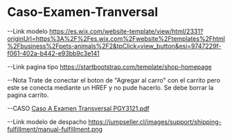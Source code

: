 # Caso-Examen-Tranversal

--Link modelo
https://es.wix.com/website-template/view/html/2331?originUrl=https%3A%2F%2Fes.wix.com%2Fwebsite%2Ftemplates%2Fhtml%2Fbusiness%2Fpets-animals%2F2&tpClick=view_button&esi=9747229f-f061-402a-b442-e93bb9c3e141

--Link pagina tipo
https://startbootstrap.com/template/shop-homepage

--Nota
Trate de conectar el boton de "Agregar al carro" con el carrito pero este se conecta mediante un HREF y no pude hacerlo.
Se debe borrar la pagina carrito.

--CASO
[Caso A Examen Transversal PGY3121.pdf](https://github.com/Ekronec/Caso-Examen-Tranversal/files/11345427/Caso.A.Examen.Transversal.PGY3121.pdf)

--Link modelo de despacho
https://jumpseller.cl/images/support/shipping-fulfillment/manual-fulfillment.png
